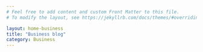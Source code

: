 ```yaml
---
# Feel free to add content and custom Front Matter to this file.
# To modify the layout, see https://jekyllrb.com/docs/themes/#overriding-theme-defaults

layout: home-business
title: "Business blog"
category: Business
---
```

